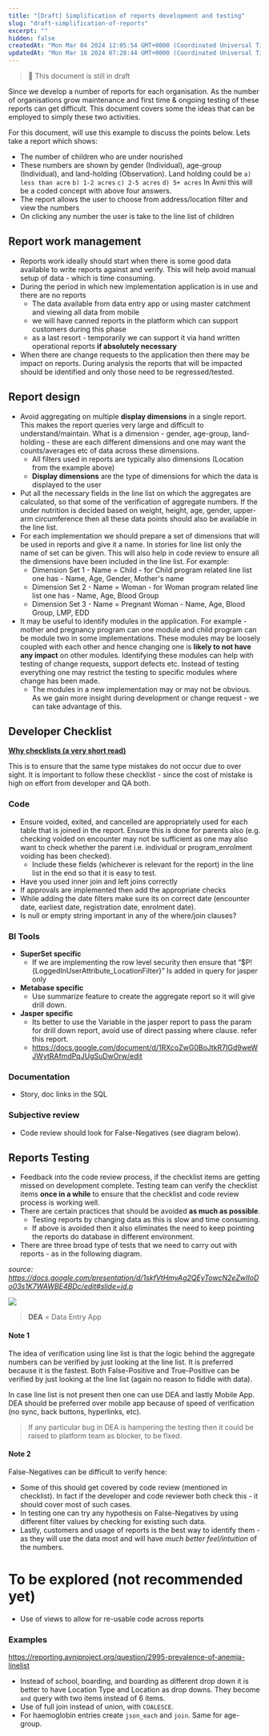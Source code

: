 ```yaml
---
title: "[Draft] Simplification of reports development and testing"
slug: "draft-simplification-of-reports"
excerpt: ""
hidden: false
createdAt: "Mon Mar 04 2024 12:05:54 GMT+0000 (Coordinated Universal Time)"
updatedAt: "Mon Mar 18 2024 07:28:44 GMT+0000 (Coordinated Universal Time)"
---
```

> 🚧 This document is still in draft

Since we develop a number of reports for each organisation. As the number of organisations grow maintenance and first time & ongoing testing of these reports can get difficult. This document covers some the ideas that can be employed to simply these two activities.

For this document, will use this example to discuss the points below. Lets take a report which shows:

- The number of children who are under nourished
- These numbers are shown by gender (Individual), age-group (Individual), and land-holding (Observation). Land holding could be `a) less than acre` `b) 1-2 acres` `c) 2-5 acres` `d) 5+ acres` In Avni this will be a coded concept with above four answers.
- The report allows the user to choose from address/location filter and view the numbers
- On clicking any number the user is take to the line list of children

## Report work management

- Reports work ideally should start when there is some good data available to write reports against and verify. This will help avoid manual setup of data - which is time consuming.
- During the period in which new implementation application is in use and there are no reports
  - The data available from data entry app or using master catchment and viewing all data from mobile
  - we will have canned reports in the platform which can support customers during this phase
  - as a last resort - temporarily we can support it via hand written operational reports **if absolutely necessary**
- When there are change requests to the application then there may be impact on reports. During analysis the reports that will be impacted should be identified and only those need to be regressed/tested.

## Report design

- Avoid aggregating on multiple **display dimensions** in a single report. This makes the report queries very large and difficult to understand/maintain. What is a dimension - gender, age-group, land-holding - these are each different dimensions and one may want the counts/averages etc of data across these dimensions.
  - All filters used in reports are typically also dimensions (Location from the example above)
  - **Display dimensions** are the type of dimensions for which the data is displayed to the user
- Put all the necessary fields in the line list on which the aggregates are calculated, so that some of the verification of aggregate numbers. If the under nutrition is decided based on weight, height, age, gender, upper-arm circumference then all these data points should also be available in the line list.
- For each implementation we should prepare a set of dimensions that will be used in reports and give it a name. In stories for line list only the name of set can be given. This will also help in code review to ensure all the dimensions have been included in the line list. For example:
  - Dimension Set 1 - Name = Child - for Child program related line list one has - Name, Age, Gender, Mother's name
  - Dimension Set 2 - Name = Woman - for Woman program related line list one has - Name, Age, Blood Group
  - Dimension Set 3 - Name = Pregnant Woman - Name, Age, Blood Group, LMP, EDD
- It may be useful to identify modules in the application. For example - mother and pregnancy program can one module and child program can be module two in some implementations. These modules may be loosely coupled with each other and hence changing one is **likely to not have any impact** on other modules. Identifying these modules can help with testing of change requests, support defects etc. Instead of testing everything one may restrict the testing to specific modules where change has been made.
  - The modules in a new implementation may or may not be obvious. As we gain more insight during development or change request - we can take advantage of this.

## Developer Checklist

**[Why checklists (a very short read)](https://blog.falcony.io/en/the-checklist-manifesto-book-summary#:~:text=In%20the%20book%2C%20The%20Checklist,applied%20to%20almost%20every%20field.)**

This is to ensure that the same type mistakes do not occur due to over sight. It is important to follow these checklist - since the cost of mistake is high on effort from developer and QA both.

### Code

- Ensure voided, exited, and cancelled are appropriately used for each table that is joined in the report. Ensure this is done for parents also (e.g. checking voided on encounter may not be sufficient as one may also want to check whether the parent i.e. individual or program_enrolment voiding has been checked).
  - Include these fields (whichever is relevant for the report) in the line list in the end so that it is easy to test.
- Have you used inner join and left joins correctly
- If approvals are implemented then add the appropriate checks
- While adding the date filters make sure its on correct date (encounter date, earliest date, registration date, enrolment date).
- Is null or empty string important in any of the where/join clauses?

### BI Tools

- **SuperSet specific**
  - If we are implementing  the row level security then ensure that “$P!{LoggedInUserAttribute_LocationFilter}” Is added in query for jasper only
- **Metabase specific**
  - Use summarize feature to create the aggregate report so it will give drill down.
- **Jasper specific**
  - Its better to use the Variable in the jasper report to pass the param for drill down report, avoid use of direct passing where clause. refer this report.
  - <https://docs.google.com/document/d/1RXcoZwG0BoJtkR7IGd9weWJWytRAfmdPqJUgSuDwOrw/edit>

### Documentation

- Story, doc links in the SQL

### Subjective review

- Code review should look for False-Negatives (see diagram below).

## Reports Testing

- Feedback into the code review process, if the checklist items are getting missed on development complete. Testing team can verify the checklist items **once in a while** to ensure that the checklist and code review process is working well.
- There are certain practices that should be avoided **as much as possible**.
  - Testing reports by changing data as this is slow and time consuming.
  - If above is avoided then it also eliminates the need to keep pointing the reports do database in different environment.
- There are three broad type of tests that we need to carry out with reports - as in the following diagram.

_source: <https://docs.google.com/presentation/d/1skfVtHmyAg2QEyTowcN2eZwIIoDo03s1K7WAWBE4BDc/edit#slide=id.p>_

![](https://files.readme.io/5c5156c-image.png)

> **DEA** = Data Entry App

#### Note 1

The idea of verification using line list is that the logic behind the aggregate numbers can be verified by just looking at the line list. It is preferred because it is the fastest. Both False-Positive and True-Positive can be verified by just looking at the line list (again no reason to fiddle with data).

In case line list is not present then one can use DEA and lastly Mobile App. DEA should be preferred over mobile app because of speed of verification (no sync, back buttons, hyperlinks, etc).

> If any particular bug in DEA is hampering the testing then it could be raised to platform team as blocker, to be fixed.

#### Note 2

False-Negatives can be difficult to verify hence:

- Some of this should get covered by code review (mentioned in checklist). In fact if the developer and code reviewer both check this - it should cover most of such cases.
- In testing one can try any hypothesis on False-Negatives by using different filter values by checking for existing such data.
- Lastly, customers and usage of reports is the best way to identify them - as they will use the data most and will have _much better feel/intuition_ of the numbers.

# To be explored (not recommended yet)

- Use of views to allow for re-usable code across reports

### Examples

<https://reporting.avniproject.org/question/2995-prevalence-of-anemia-linelist>

- Instead of school, boarding, and boarding as different drop down it is better to have Location Type and Location as drop downs. They become `and` query with two items instead of 6 items.
- Use of full join instead of union, with `COALESCE`. 
- For haemoglobin entries create `json_each` and `join`. Same for age-group.
